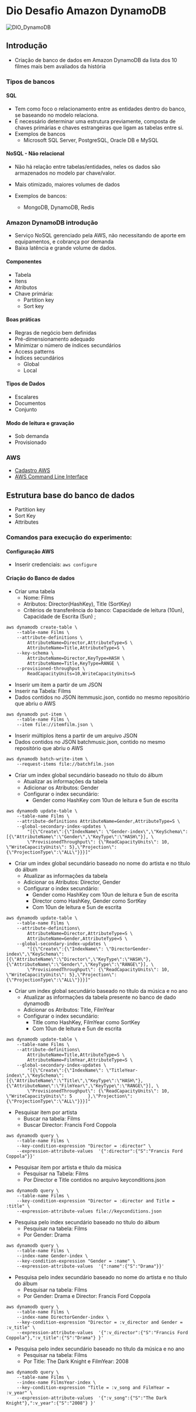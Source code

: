 # Dio Desafio Amazon DynamoDB
![DIO_DynamoDB](https://user-images.githubusercontent.com/121204240/223791285-cd4e7357-174a-44c8-92e9-b6b147711bd7.png)

## Introdução

- Criação de banco de dados em Amazon DynamoDB da lista dos 10 filmes mais bem avaliados da história

### Tipos de bancos

#### SQL

- Tem como foco o relacionamento entre as entidades dentro do banco, se baseando no modelo relaciona.
- É necessário determinar uma estrutura previamente, composta de chaves primárias e chaves estrangeiras que ligam as tabelas entre si.
- Exemplos de bancos
  - Microsoft SQL Server, PostgreSQL, Oracle DB e MySQL

#### NoSQL - Não relacional

- Não há relação entre tabelas/entidades, neles os dados são armazenados no modelo par chave/valor.
- Mais otimizado, maiores volumes de dados

- Exemplos de bancos:
  - MongoDB, DynamoDB, Redis

### Amazon DynamoDB introdução

- Serviço NoSQL gerenciado pela AWS, não necessitando de aporte em equipamentos, e cobrança por demanda
- Baixa latência e grande volume de dados.

#### Componentes

- Tabela
- Itens
- Atributos
- Chave primária:
  - Partition key
  - Sort key

#### Boas práticas

- Regras de negócio bem definidas
- Pré-dimensionamento adequado
- Minimizar o número de índices secundários
- Access patterns
- Índices secundários
  - Global
  - Local

#### Tipos de Dados

- Escalares
- Documentos
- Conjunto

#### Modo de leitura e gravação

- Sob demanda
- Provisionado

### AWS

- [Cadastro AWS](https://portal.aws.amazon.com/billing/signup#/start/email)
- [AWS Command Line Interface](https://aws.amazon.com/pt/cli/)

## Estrutura base do banco de dados

- Partition key
- Sort Key
- Attributes

### Comandos para execução do experimento:

#### Configuração AWS

- Inserir credenciais:
  `aws configure`

#### Criação do Banco de dados

- Criar uma tabela
  - Nome: Films
  - Atributos: Director(HashKey), Title (SortKey)
  - Critérios de transferência do banco: Capacidade de leitura (10un), Capacidade de Escrita (5un) ;

```
aws dynamodb create-table \
    --table-name Films \
    --attribute-definitions \
        AttributeName=Director,AttributeType=S \
        AttributeName=Title,AttributeType=S \
    --key-schema \
        AttributeName=Director,KeyType=HASH \
        AttributeName=Title,KeyType=RANGE \
    --provisioned-throughput \
        ReadCapacityUnits=10,WriteCapacityUnits=5
```

- Inserir um item a partir de um JSON
- Inserir na Tabela: Films
- Dados contidos no JSON itemmusic.json, contido no mesmo repositório que abriu o AWS

```
aws dynamodb put-item \
    --table-name Films \
    --item file://itemfilm.json \
```

- Inserir múltiplos itens a partir de um arquivo JSON
- Dados contidos no JSON batchmusic.json, contido no mesmo repositório que abriu o AWS

```
aws dynamodb batch-write-item \
    --request-items file://batchfilm.json
```

- Criar um index global secundário baseado no título do álbum
  - Atualizar as informações da tabela
  - Adicionar os Atributos: Gender
  - Configurar o index secundário:
    - Gender como HashKey com 10un de leitura e 5un de escrita

```
aws dynamodb update-table \
    --table-name Films \
    --attribute-definitions AttributeName=Gender,AttributeType=S \
    --global-secondary-index-updates \
        "[{\"Create\":{\"IndexName\": \"Gender-index\",\"KeySchema\":[{\"AttributeName\":\"Gender\",\"KeyType\":\"HASH\"}], \
        \"ProvisionedThroughput\": {\"ReadCapacityUnits\": 10, \"WriteCapacityUnits\": 5},\"Projection\":{\"ProjectionType\":\"ALL\"}}}]"
```

- Criar um index global secundário baseado no nome do artista e no título do álbum
  - Atualizar as informações da tabela
  - Adicionar os Atributos: Director, Gender
  - Configurar o index secundário:
    - Gender como HashKey com 10un de leitura e 5un de escrita
    - Director como HashKey, Gender como SortKey
    - Com 10un de leitura e 5un de escrita

```
aws dynamodb update-table \
    --table-name Films \
    --attribute-definitions\
        AttributeName=Director,AttributeType=S \
        AttributeName=Gender,AttributeType=S \
    --global-secondary-index-updates \
        "[{\"Create\":{\"IndexName\": \"DirectorGender-index\",\"KeySchema\":[{\"AttributeName\":\"Director\",\"KeyType\":\"HASH\"}, {\"AttributeName\":\"Gender\",\"KeyType\":\"RANGE\"}], \
        \"ProvisionedThroughput\": {\"ReadCapacityUnits\": 10, \"WriteCapacityUnits\": 5},\"Projection\":{\"ProjectionType\":\"ALL\"}}}]"
```

- Criar um index global secundário baseado no título da música e no ano
  - Atualizar as informações da tabela presente no banco de dado dynamodb
  - Adicionar os Atributos: Title, FilmYear
  - Configurar o index secundário:
    - Title como HashKey, FilmYear como SortKey
    - Com 10un de leitura e 5un de escrita

```
aws dynamodb update-table \
    --table-name Films \
    --attribute-definitions\
        AttributeName=Title,AttributeType=S \
        AttributeName=FilmYear,AttributeType=S \
    --global-secondary-index-updates \
        "[{\"Create\":{\"IndexName\": \"TitleYear-index\",\"KeySchema\":[{\"AttributeName\":\"Title\",\"KeyType\":\"HASH\"}, {\"AttributeName\":\"FilmYear\",\"KeyType\":\"RANGE\"}], \
        \"ProvisionedThroughput\": {\"ReadCapacityUnits\": 10, \"WriteCapacityUnits\": 5      },\"Projection\":{\"ProjectionType\":\"ALL\"}}}]"
```

- Pesquisar item por artista
  - Buscar na tabela: Films
  - Buscar Director: Francis Ford Coppola

```
aws dynamodb query \
    --table-name Films \
    --key-condition-expression "Director = :director" \
    --expression-attribute-values  '{":director":{"S":"Francis Ford Coppola"}}'
```

- Pesquisar item por artista e título da música
  - Pesquisar na Tabela: Films
  - Por Director e Title contidos no arquivo keyconditions.json

```
aws dynamodb query \
    --table-name Films \
    --key-condition-expression "Director = :director and Title = :title" \
    --expression-attribute-values file://keyconditions.json
```

- Pesquisa pelo index secundário baseado no título do álbum
  - Pesquisar na tabela: Films
  - Por Gender: Drama

```
aws dynamodb query \
    --table-name Films \
    --index-name Gender-index \
    --key-condition-expression "Gender = :name" \
    --expression-attribute-values  '{":name":{"S":"Drama"}}'
```

- Pesquisa pelo index secundário baseado no nome do artista e no título do álbum
  - Pesquisar na tabela: Films
  - Por Gender: Drama e Director: Francis Ford Coppola

```
aws dynamodb query \
    --table-name Films \
    --index-name DirectorGender-index \
    --key-condition-expression "Director = :v_director and Gender = :v_title" \
    --expression-attribute-values  '{":v_director":{"S":"Francis Ford Coppola"},":v_title":{"S":"Drama"} }'
```

- Pesquisa pelo index secundário baseado no título da música e no ano
  - Pesquisar na tabela: Films
  - Por Title: The Dark Knight e FilmYear: 2008

```
aws dynamodb query \
    --table-name Films \
    --index-name FilmsYear-index \
    --key-condition-expression "Title = :v_song and FilmYear = :v_year" \
    --expression-attribute-values  '{":v_song":{"S":"The Dark Knight"},":v_year":{"S":"2008"} }'
```
